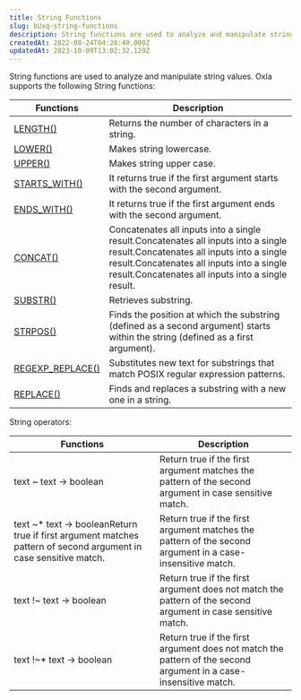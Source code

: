 ```yaml
---
title: String Functions
slug: bUxq-string-functions
description: String functions are used to analyze and manipulate string values. We'll go over the different String functions supported in this comprehensive table.
createdAt: 2022-08-24T04:28:40.000Z
updatedAt: 2023-10-09T13:02:32.129Z
---
```


String functions are used to analyze and manipulate string values. Oxla supports the following String functions:

| **Functions**                                            | **Description**                                                                                                                                                                                                                   |
| -------------------------------------------------------- | --------------------------------------------------------------------------------------------------------------------------------------------------------------------------------------------------------------------------------- |
| [LENGTH()](https://docs.oxla.com/length)                 | Returns the number of characters in a string.                                                                                                                                                                                     |
| [LOWER()](https://docs.oxla.com/lower)                   | Makes string lowercase.&#x20;                                                                                                                                                                                                     |
| [UPPER()](https://docs.oxla.com/upper)                   | Makes string upper case.&#x20;                                                                                                                                                                                                    |
| [STARTS\_WITH()](https://docs.oxla.com/startswith)       | It returns true if the first argument starts with the second argument.                                                                                                                                                            |
| [ENDS\_WITH()](https://docs.oxla.com/endswith)           | It returns true if the first argument ends with the second argument.                                                                                                                                                              |
| [CONCAT()](https://docs.oxla.com/concat)                 | Concatenates all inputs into a single result.Concatenates all inputs into a single result.Concatenates all inputs into a single result.Concatenates all inputs into a single result.Concatenates all inputs into a single result. |
| [SUBSTR()](https://docs.oxla.com/substr)                 | Retrieves substring.                                                                                                                                                                                                              |
| [STRPOS()](https://docs.oxla.com/strpos)                 | Finds the position at which the substring (defined as a second argument) starts within the string (defined as a first argument).                                                                                                  |
| [REGEXP\_REPLACE()](https://docs.oxla.com/regexpreplace) | Substitutes new text for substrings that match POSIX regular expression patterns.                                                                                                                                                 |
| [REPLACE()](https://docs.oxla.com/replace)               | Finds and replaces a substring with a new one in a string.                                                                                                                                                                        |

String operators:

| **Functions**                                                                                                      | **Description**                                                                                                  |
| ------------------------------------------------------------------------------------------------------------------ | ---------------------------------------------------------------------------------------------------------------- |
| text \~ text -> boolean                                                                                            | Return true if the first argument matches the pattern of the second argument in case sensitive match.            |
| text \~\* text -> booleanReturn true if first argument matches pattern of second argument in case sensitive match. | Return true if the first argument matches the pattern of the second argument in a case-insensitive match.        |
| text !\~ text -> boolean                                                                                           | Return true if the first argument does not match the pattern of the second argument in case sensitive match.     |
| text !\~\* text -> boolean                                                                                         | Return true if the first argument does not match the pattern of the second argument in a case-insensitive match. |

 





